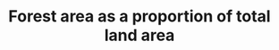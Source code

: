 ---
actual_indicator_available: Forest area as a percentage of total land area
actual_indicator_available_description: "Forest area, as defined and measured by USDA\
  \ Forest Service Forest Inventory and Analysis Program, as a proportion of total\
  \ U.S. land area as measured by U.S. Census.  Both measures are used as periodically\
  \ reported to UN FAO and published in that organization\u2019s Global Forest Resource\
  \ Assessment (FAO GFRA)"
comments_and_limitations: "Forest area measures derived from inventory activities\
  \ involve a complex mix of definitions, sampling protocols and statistical procedures.\
  \  General information on the USDA Forest Service\u2019s Forest Inventory and Analysis\
  \ program can be found at: http://www.fia.fs.fed.us/. A summary description of definitions\
  \ and sampling protocols can be found at: http://www.treesearch.fs.fed.us/pubs/20371.\
  \ The U.S. forest inventory is conducted on a continuous basis, with results compiled\
  \ periodically, notably the five year compilations published in the Resource Planning\
  \ Act Assessment (RPA, see: http://www.srs.fs.usda.gov/pubs/gtr/gtr_wo091.pdf),\
  \  which are then submitted to UN FAO. The most recent RPA numbers were compiled\
  \ for 2012 and submitted to UN FAO for their 2015 GFRA report. The next set of RPA\
  \ numbers will be compiled for 2017 and submitted to FAO for their 2020 GFRA report.\
  \ Inventory results are sometimes subject to backward revisions, resulting in minor\
  \ changes to previous period forest area estimates (for this reason, current submissions\
  \ for SDG 15.1.1 do not exactly match past submissions for Millennium Development\
  \ Goal 7.1). Total Land Area and Inland Water Bodies are reported by U.S. Census\
  \ on a ten year basis, the most recent of which was for 2010 and submitted to UN\
  \ FAO for their 2015 GFRA report.  These numbers have not changed considerably over\
  \ the last two decades (FAO GFRA reports identical total land areas for 1990, 2000,\
  \ 2005, 2010, and 2015)."
data_non_statistical: false
date_of_national_source_publication: October 2014
disaggregation_geography: Forest inventory data is available at the state and county
  level, but FAO GFRA reporting is limited to a single national estimate.
goal_meta_link: http://unstats.un.org/sdgs/files/metadata-compilation/Metadata-Goal-15.pdf
goal_meta_link_page: 2
graph: bar
graph_status_notes: Graphed
graph_title: US Forest area as a percentage of total land area
graph_type: line
graph_type_description: Bar graph
has_metadata: true
indicator: 15.1.1
indicator_definition: "The indicator is already included among the indicators for\
  \ the Millennium Development Goals (MDG) (indicator 7.1 \"Proportion of land covered\
  \ by forest\") . In order to provide a precise definition of the indicator, it is\
  \ crucial to provide a definition of \"Forest\" and \"Total Land Area\". According\
  \ to the FAO definitions, Forest is defined as \"land spanning more than 0.5 hectares\
  \ with trees higher than 5 meters and a canopy cover of more than 10 percent, or\
  \ trees able to reach these thresholds in situ. It does not include land that is\
  \ predominantly under agricultural or urban land use\". More specifically: \tForest\
  \ is determined both by the presence of trees and the absence of other predominant\
  \ land uses. The trees should be able to reach a minimum height of 5 meters. \t\
  It includes areas with young trees that have not yet reached but which are expected\
  \ to reach a canopy cover of at least 10 percent and tree height of 5 meters or\
  \ more. It also includes areas that are temporarily unstocked due to clear-cutting\
  \ as part of a forest management practice or natural disasters, and which are expected\
  \ to be regenerated within 5 years. Local conditions may, in exceptional cases,\
  \ justify that a longer time frame is used. \tIt includes forest roads, firebreaks\
  \ and other small open areas; forest in national parks, nature reserves and other\
  \ protected areas such as those of specific environmental, scientific, historical,\
  \ cultural or spiritual interest. \tIt includes windbreaks, shelterbelts and corridors\
  \ of trees with an area of more than 0.5 hectares and width of more than 20 meters.\
  \ \tIt includes abandoned shifting cultivation land with a regeneration of trees\
  \ that have, or are expected to reach, a canopy cover of at least 10 percent and\
  \ tree height of at least 5 meters. \tIt includes areas with mangroves in tidal\
  \ zones, regardless whether this area is classified as land area or not. \tIt includes\
  \ rubberwood, cork oak and Christmas tree plantations. \tIt includes areas with\
  \ bamboo and palms provided that land use, height and canopy cover criteria are\
  \ met. \tIt excludes tree stands in agricultural production systems, such as fruit\
  \ tree plantations, oil palm plantations, olive orchards and agroforestry systems\
  \ when crops are grown under tree cover. Note: Some agroforestry systems such as\
  \ the \"Taungya\" system where crops are grown only during the first years of the\
  \ forest rotation should be classified as forest. Total land area is the total surface\
  \ area of a country less the area covered by inland waters, like major rivers and\
  \ lakes."
indicator_name: Forest area as a proportion of total land area
indicator_sort_order: 15-01-01
indicator_variable: pct_forest_totland
international_and_national_references: "UN FAO Global Forest Resources Assessment\
  \ 2015: Main Report: Food and Agriculture Organization of the United Nations.  2016.\
  \ Global Forest Resources Assessment 2015 How are the world\u2019s forests changing?\
  \ Second edition. UN FAO, Rome. (http://www.fao.org/3/a-i4793e.pdf.).  U.S. Country\
  \ Report: http://www.fao.org/documents/card/en/c/4a446430-0b06-4d1e-b0ae-101d210787c4/.\
  \  USDA Forest Service, Forest Inventory sampling design and estimations procedures:\
  \ Bechtold, William A.; Patterson, Paul L.; [Editors]. 2005. The enhanced forest\
  \ inventory and analysis program - national sampling design and estimation procedures.\
  \ Gen. Tech. Rep. SRS-80. Asheville, NC: U.S. Department of Agriculture, Forest\
  \ Service, Southern Research Station. 85 p. (http://www.treesearch.fs.fed.us/pubs/20371)."
layout: indicator
periodicity: Compiled every five years, timed to coincide with submission to FAO GFRA.
permalink: /15-1-1/
published: true
reporting_status: complete
scheduled_update_by_national_source: 'Next expected agency release: 2019'
sdg_goal: 15
source_active_1: true
source_agency_staff_email_1: Grobertson02@fs.fed.us
source_agency_staff_name_1: Guy Robertson
source_agency_survey_dataset_1: USDA Forest Service; Research & Development; Inventory,
  Monitoring and Assessment Research
source_notes_1: null
source_title_1: null
source_url_1: 'Web source: http://www.srs.fs.usda.gov/pubs/gtr/gtr_wo091.pdf.   Oswalt,
  Sonja N.; Smith, W. Brad; Miles, Patrick D.; Pugh, Scott A. 2014. Forest Resources
  of the United States, 2012: a technical document supporting the Forest Service 2015
  update of the RPA Assessment. Gen. Tech. Rep. WO-91. Washington, DC: U.S. Department
  of Agriculture, Forest Service, Washington Office. 218 p.  See: Table 1a. Land area
  in the United States by major class, region, subregion, and State, 2012. '
target: By 2020, ensure the conservation, restoration and sustainable use of terrestrial
  and inland freshwater ecosystems and their services, in particular forests, wetlands,
  mountains and drylands, in line with obligations under international agreements.
target_id: '15.1'
time_period: Referenced time period represents a snapshot of conditions for the compilation
  year, which typically lags publication date by 2 years. Data collection is continuous.
title: Forest area as a proportion of total land area
un_custodial_agency: 'FAO (Partnering Agencies: UNEP)'
un_designated_tier: '1'
unit_of_measure: Percent
us_method_of_computation: "Total U.S. Forest Area, as defined and measured by USDA\
  \ Forest Service Forest Inventory and Analysis Program and reported to UN FAO, is\
  \ divided by Total U.S. Area minus Inland Water Bodies, as defined and measured\
  \ by U.S. Census and reported to UN FAO: [Total U.S. Forest Area] / [(Total U.S.\
  \ Area) \u2013 (Inland Water Bodies)]. Resulting measures are converted from acres\
  \ to hectares."
variable_description: null
variable_notes: null
---